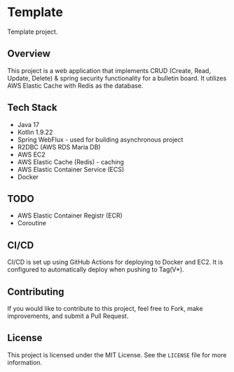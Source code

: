 # Template

Template project.

## Overview

This project is a web application that implements CRUD (Create, Read, Update, Delete) & spring security functionality for a bulletin board. It utilizes AWS Elastic Cache with Redis as the database.

## Tech Stack

- Java 17
- Kotlin 1.9.22
- Spring WebFlux - used for building asynchronous project
- R2DBC (AWS RDS Maria DB)
- AWS EC2
- AWS Elastic Cache (Redis) - caching
- AWS Elastic Container Service (ECS)
- Docker

## TODO
- AWS Elastic Container Registr (ECR)
- Coroutine
  
## CI/CD

CI/CD is set up using GitHub Actions for deploying to Docker and EC2. It is configured to automatically deploy when pushing to Tag(V*).

## Contributing

If you would like to contribute to this project, feel free to Fork, make improvements, and submit a Pull Request.

## License

This project is licensed under the MIT License. See the `LICENSE` file for more information.
